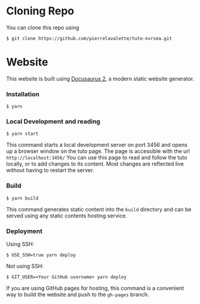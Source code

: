 # Cloning Repo

You can clone this repo using

````
$ git clone https://github.com/pierrelavalette/tuto-ovrsea.git
````


# Website

This website is built using [Docusaurus 2](https://docusaurus.io/), a modern static website generator.

### Installation

```
$ yarn
```

### Local Development and reading

```
$ yarn start
```

This command starts a local development server on port 3456 and opens up a browser window on the tuto page. The page is accessible with the url `http://localhost:3456/`
You can use this page to read and follow the tuto locally, or to add changes to its content. Most changes are reflected live without having to restart the server.


### Build

```
$ yarn build
```

This command generates static content into the `build` directory and can be served using any static contents hosting service.

### Deployment

Using SSH:

```
$ USE_SSH=true yarn deploy
```

Not using SSH:

```
$ GIT_USER=<Your GitHub username> yarn deploy
```

If you are using GitHub pages for hosting, this command is a convenient way to build the website and push to the `gh-pages` branch.
